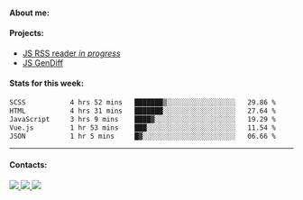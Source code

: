 #### About me:

#### Projects:
- [JS RSS reader *in progress*](https://github.com/GKoil/frontend-project-lvl3)
- [JS GenDiff](https://github.com/GKoil/GenDiff)

#### Stats for this week:
<!--START_SECTION:waka-->

```txt
SCSS           4 hrs 52 mins   ███████▒░░░░░░░░░░░░░░░░░   29.86 %
HTML           4 hrs 31 mins   ███████░░░░░░░░░░░░░░░░░░   27.64 %
JavaScript     3 hrs 9 mins    ████▓░░░░░░░░░░░░░░░░░░░░   19.29 %
Vue.js         1 hr 53 mins    ███░░░░░░░░░░░░░░░░░░░░░░   11.54 %
JSON           1 hr 5 mins     █▓░░░░░░░░░░░░░░░░░░░░░░░   06.66 %
```

<!--END_SECTION:waka-->
---
#### Contacts:

<a target='_blank' title='LinkedIn' href="https://www.linkedin.com/in/gkoil/">
  <img src="https://img.shields.io/badge/LinkedIn-0077B5?style=for-the-badge&logo=linkedin&logoColor=white" />
</a>
<a target='_blank' title='Telegram' href="https://t.me/gkoil">
  <img src="https://img.shields.io/badge/Telegram-2CA5E0?style=for-the-badge&logo=telegram&logoColor=white" />
</a>
<a target='_blank' title='Gmail' href="mailto: gk.grigorev@gmail.com">
  <img src="https://img.shields.io/badge/Gmail-D14836?style=for-the-badge&logo=gmail&logoColor=white" />
</a>

